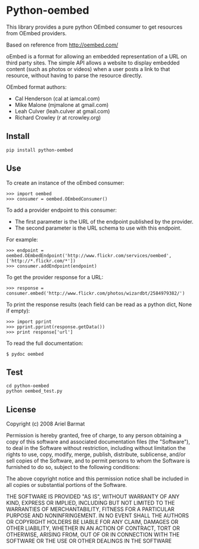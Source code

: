 Python-oembed
====

This library provides a pure python OEmbed consumer to get resources from OEmbed providers.

Based on reference from http://oembed.com/

oEmbed is a format for allowing an embedded representation of a URL on third party sites. The simple API allows a website to display embedded content (such as photos or videos) when a user posts a link to that resource, without having to parse the resource directly.

OEmbed format authors:

* Cal Henderson (cal at iamcal.com)
* Mike Malone (mjmalone at gmail.com)
* Leah Culver (leah.culver at gmail.com)
* Richard Crowley (r at rcrowley.org)

Install
------------

    pip install python-oembed

Use
------------

To create an instance of the oEmbed consumer:

    >>> import oembed
    >>> consumer = oembed.OEmbedConsumer()

To add a provider endpoint to this consumer: 

* The first parameter is the URL of the endpoint published by the provider.
* The second parameter is the URL schema to use with this endpoint.

For example:

    >>> endpoint = oembed.OEmbedEndpoint('http://www.flickr.com/services/oembed', ['http://*.flickr.com/*'])
    >>> consumer.addEndpoint(endpoint)

To get the provider response for a URL:

    >>> response = consumer.embed('http://www.flickr.com/photos/wizardbt/2584979382/')

To print the response results (each field can be read as a python dict, None if empty):

    >>> import pprint
    >>> pprint.pprint(response.getData())
    >>> print response['url']

To read the full documentation:

    $ pydoc oembed

Test
------------

    cd python-oembed
    python oembed_test.py

License
------------
Copyright (c) 2008 Ariel Barmat

Permission is hereby granted, free of charge, to any person obtaining
a copy of this software and associated documentation files (the
"Software"), to deal in the Software without restriction, including
without limitation the rights to use, copy, modify, merge, publish,
distribute, sublicense, and/or sell copies of the Software, and to
permit persons to whom the Software is furnished to do so, subject to
the following conditions:

The above copyright notice and this permission notice shall be
included in all copies or substantial portions of the Software.

THE SOFTWARE IS PROVIDED "AS IS", WITHOUT WARRANTY OF ANY KIND,
EXPRESS OR IMPLIED, INCLUDING BUT NOT LIMITED TO THE WARRANTIES OF
MERCHANTABILITY, FITNESS FOR A PARTICULAR PURPOSE AND
NONINFRINGEMENT. IN NO EVENT SHALL THE AUTHORS OR COPYRIGHT HOLDERS BE
LIABLE FOR ANY CLAIM, DAMAGES OR OTHER LIABILITY, WHETHER IN AN ACTION
OF CONTRACT, TORT OR OTHERWISE, ARISING FROM, OUT OF OR IN CONNECTION
WITH THE SOFTWARE OR THE USE OR OTHER DEALINGS IN THE SOFTWARE